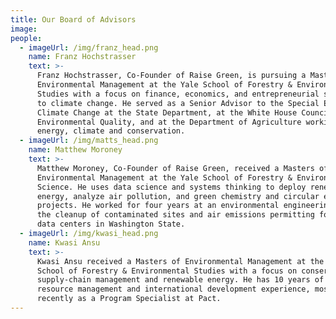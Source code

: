 ```yaml
---
title: Our Board of Advisors
image: 
people:
  - imageUrl: /img/franz_head.png
    name: Franz Hochstrasser
    text: >-
      Franz Hochstrasser, Co-Founder of Raise Green, is pursuing a Masters of
      Environmental Management at the Yale School of Forestry & Environmental
      Studies with a focus on finance, economics, and entrepreneurial solutions
      to climate change. He served as a Senior Advisor to the Special Envoy for
      Climate Change at the State Department, at the White House Council on
      Environmental Quality, and at the Department of Agriculture working on
      energy, climate and conservation.
  - imageUrl: /img/matts_head.png
    name: Matthew Moroney
    text: >-
      Matthew Moroney, Co-Founder of Raise Green, received a Masters of
      Environmental Management at the Yale School of Forestry & Environmental
      Science. He uses data science and systems thinking to deploy renewable
      energy, analyze air pollution, and green chemistry and circular economy
      projects. He worked for four years at an environmental engineering firm on
      the cleanup of contaminated sites and air emissions permitting for new
      data centers in Washington State.
  - imageUrl: /img/kwasi_head.png
    name: Kwasi Ansu
    text: >-
      Kwasi Ansu received a Masters of Environmental Management at the Yale
      School of Forestry & Environmental Studies with a focus on conservation,
      supply-chain management and renewable energy. He has 10 years of natural
      resource management and international development experience, most
      recently as a Program Specialist at Pact.
---
```

